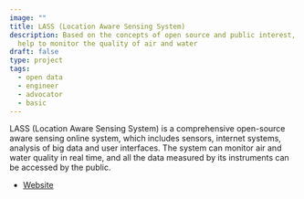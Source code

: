 ```yaml
---
image: ""
title: LASS (Location Aware Sensing System)
description: Based on the concepts of open source and public interest, LASS can
  help to monitor the quality of air and water
draft: false
type: project
tags:
  - open data
  - engineer
  - advocator
  - basic
---
```

LASS (Location Aware Sensing System) is a comprehensive open-source aware sensing online system, which includes sensors, internet systems, analysis of big data and user interfaces. The system can monitor air and water quality in real time, and all the data measured by its instruments can be accessed by the public.

- [Website](https://lass-net.org/)
